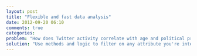 ```yaml
---
layout: post
title: "Flexible and fast data analysis"
date: 2012-09-20 06:10
comments: true
categories: 
problem: "How does Twitter activity correlate with age and political prominence?"
solution: "Use methods and logic to filter on any attribute you're interested in."
---
```

